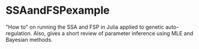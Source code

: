 # SSAandFSPexample
"How to" on running the SSA and FSP in Julia applied to genetic auto-regulation. Also, gives a short review of parameter inference using MLE and Bayesian methods.
